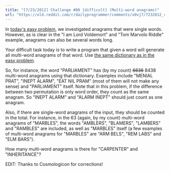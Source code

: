 ```yaml
---
title: "[7/23/2012] Challenge #80 [difficult] (Multi-word anagrams)"
url: "https://old.reddit.com/r/dailyprogrammer/comments/x0vj7/7232012_challenge_80_difficult_multiword_anagrams/"
---
```


In [today's easy problem](http://www.reddit.com/r/dailyprogrammer/comments/x0v3e/7232012_challenge_80_easy_anagrams/), we investigated anagrams that were single words. However, as is clear in the "I am Lord Voldemort" and "Tom Marvolo Riddle" example, anagrams can also be several words long. 

Your difficult task today is to write a program that given a word will generate all multi-word anagrams of that word. Use [the same dictionary as in the easy problem](http://code.google.com/p/dotnetperls-controls/downloads/detail?name=enable1.txt). 

So, for instance, the word "PARLIAMENT" has (by my count) ~~6636~~ 8438 multi-word anagrams using that dictionary. Examples include "MENIAL PRAT", "INEPT ALARM", "EAT NIL PRAM" (most of them will not make any sense) and "PARLIAMENT" itself. Note that in this problem, if the difference between two permutation is only word order, they count as the same anagram. So "INEPT ALARM" and "ALARM INEPT" should just count as one anagram. 

Also, if there are single-word anagrams of the input, they should be counted in the total. For instance, in the 63 (again, by my count) multi-word anagrams of "MARBLES", the words "AMBLERS", "BLAMERS", "LAMBERS" and "RAMBLES" are included, as well as "MARBLES" itself (a few examples of multi-word anagrams for "MARBLES" are "ARM BELS", "REM LABS" and "ELM BARS").

How many multi-word anagrams is there for "CARPENTER" and "INHERITANCE"?

EDIT: Thanks to Cosmologicon for corrections!